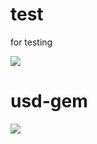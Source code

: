 # test
for testing

<img src="http://yuml.me/diagram/scruffy/class/[✚ Thing{bg:white}]❶- ✱>[Order {bg:green}]">

# usd-gem

<img src="https://yuml.me/diagram/scruffy/class/[SDM%20REST-API]-%3E[usd-gem {bg:green}]-%3E[rusdc]-%3E[usd-gem {bg:green}]-%3E[SDM%20REST-API],[ruby-script]-%3E[usd-gem {bg:green}]-%3E[ruby-script],[sinatra%20web-app]-%3E[usd-gem {bg:green}]-%3E[sinatra%20web-app],[bash commands]->[rusdc], [shell-scripts]->[rusdc],[import]->[ruby-script],[ruby-script]->[export],[reports]<-[sinatra%20web-app]<-[drop datafile/emails]">
